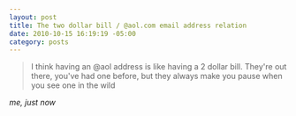 ```yaml
--- 
layout: post
title: The two dollar bill / @aol.com email address relation
date: 2010-10-15 16:19:19 -05:00
category: posts
---
```

> I think having an @aol address is like having a 2 dollar bill.  They're out there, you've had one before, but they always make you pause when you see one in the wild

_me, just now_ 
